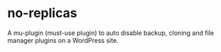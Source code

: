 # no-replicas
A mu-plugin (must-use plugin) to auto disable backup, cloning and file manager plugins on a WordPress site.
